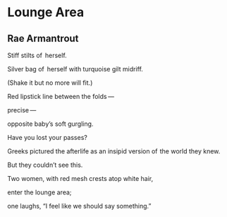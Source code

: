 # Lounge Area
## Rae Armantrout
Stiff stilts of   herself.

Silver bag of   herself
with turquoise gilt
midriff.

(Shake it but
no more will fit.)

Red lipstick line
between the folds —

precise —

opposite baby’s soft
gurgling.

Have you lost your
passes?

Greeks pictured the afterlife
as an insipid version
of  the world they knew.

But they couldn’t
see this.

Two women,
with red mesh crests
atop white hair,

enter the lounge area;

one laughs, “I feel
like we should
say something.”